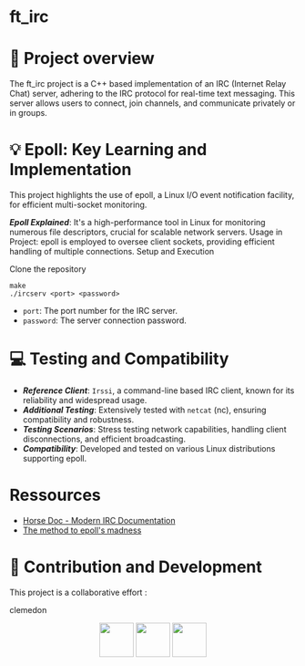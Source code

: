 # ft_irc

# 👀 Project overview

The ft_irc project is a C++ based implementation of an IRC (Internet Relay Chat) server, adhering to the IRC protocol for real-time text messaging. This server allows users to connect, join channels, and communicate privately or in groups.

# 💡 Epoll: Key Learning and Implementation
This project highlights the use of epoll, a Linux I/O event notification facility, for efficient multi-socket monitoring.

***Epoll Explained***: It's a high-performance tool in Linux for monitoring numerous file descriptors, crucial for scalable network servers.
Usage in Project: epoll is employed to oversee client sockets, providing efficient handling of multiple connections.
Setup and Execution

Clone the repository 
```
make
./ircserv <port> <password>
```

- `port`: The port number for the IRC server.
- `password`: The server connection password.

# 💻 Testing and Compatibility
- ***Reference Client***: `Irssi`, a command-line based IRC client, known for its reliability and widespread usage.
- ***Additional Testing***: Extensively tested with `netcat` (nc), ensuring compatibility and robustness.
- ***Testing Scenarios***: Stress testing network capabilities, handling client disconnections, and efficient broadcasting.
- ***Compatibility***: Developed and tested on various Linux distributions supporting epoll.

# Ressources
- [Horse Doc - Modern IRC Documentation](https://modern.ircdocs.horse)
- [The method to epoll's madness](https://copyconstruct.medium.com/the-method-to-epolls-madness-d9d2d6378642)

# 👥 Contribution and Development
This project is a collaborative effort :

clemedon

<p align="center">
<a href="http://github.com/lmelard" alt="lmelard github profile"><img src="https://github.com/lmelard.png" width="60px style="border-radius:50%"/></a>
<a href="http://github.com/tiny-chris" alt="tiny-chris github profile"><img src="https://github.com/tiny-chris.png" width="60px style="border-radius:50%"/></a>
<a href="http://github.com/clemedon" alt="clemedon github profile"><img src="https://github.com/clemedon.png" width="60px style="border-radius:50%"/></a>
</p>



